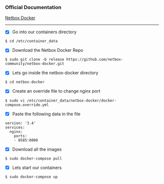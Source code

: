 ### Official Documentation
[Netbox Docker](https://github.com/netbox-community/netbox-docker/wiki/Getting-Started "Netbox Docker")

---

- [X] Go into our containers directory
```
$ cd /etc/container_data
```

- [X] Download the Netbox Docker Repo
```
$ sudo git clone -b release https://github.com/netbox-community/netbox-docker.git
```

- [X] Lets go inside the netbox-docker directory
```
$ cd netbox-docker
```

- [X] Create an override file to change nginx port
```
$ sudo vi /etc/container_data/netbox-docker/docker-compose.override.yml
```

- [X] Paste the following data in the file
```
version: '3.4'
services:
  nginx:
    ports:
    - 8585:8080
```

- [X] Download all the images
```
$ sudo docker-compose pull
```

- [X] Lets start our containers
```
$ sudo docker-compose up
```
